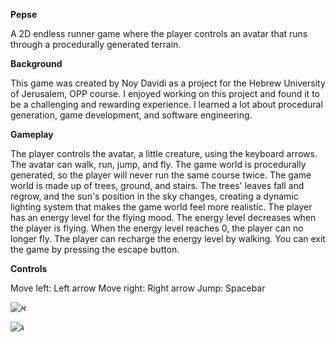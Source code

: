 **Pepse**

A 2D endless runner game where the player controls an avatar that runs through a procedurally generated terrain.

**Background**

This game was created by Noy Davidi as a project for the Hebrew University of Jerusalem, OPP course.
I enjoyed working on this project and found it to be a challenging and rewarding experience.
I learned a lot about procedural generation, game development, and software engineering.

**Gameplay**

The player controls the avatar, a little creature, using the keyboard arrows. The avatar can walk, run, jump, and fly.
The game world is procedurally generated, so the player will never run the same course twice. The game world is made up of trees, ground, and stairs. The trees' leaves fall and regrow, and the sun's position in the sky changes, creating a dynamic lighting system that makes the game world feel more realistic.
The player has an energy level for the flying mood. The energy level decreases when the player is flying. When the energy level reaches 0, the player can no longer fly. The player can recharge the energy level by walking. You can exit the game by pressing the escape button.

**Controls**

Move left: Left arrow
Move right: Right arrow
Jump: Spacebar


![א](https://github.com/noydavidi/pepse/assets/77931201/76a3fd2e-4ce5-4c79-b00c-31c9a093e2b5)


![ג](https://github.com/noydavidi/pepse/assets/77931201/cf11a2db-51b4-4c38-9785-f048322a5c1f)


